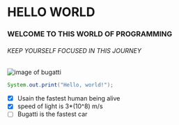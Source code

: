# HELLO WORLD
### WELCOME TO THIS WORLD OF PROGRAMMING
###### KEEP YOURSELF FOCUSED IN THIS JOURNEY
![image of bugatti](https://www.google.com/url?sa=i&url=https%3A%2F%2Fnewsroom.bugatti.com%2Fpress-releases%2Fbugatti-chiron-super-sport-golden-era-the-pinnacle-of-hand-crafted-luxury&psig=AOvVaw2TygRXlqJcDEmliVdISlvB&ust=1701944992180000&source=images&cd=vfe&opi=89978449&ved=0CBIQjRxqFwoTCJjn2qjN-oIDFQAAAAAdAAAAABAD)

``` java
System.out.print("Hello, world!");
```
- [x] Usain the fastest human being alive
- [x] speed of light is 3*(10^8) m/s
- [ ] Bugatti is the fastest car
